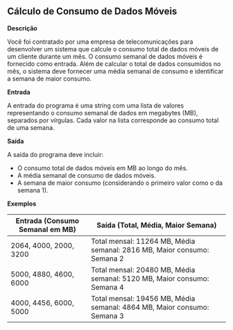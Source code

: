 ## Cálculo de Consumo de Dados Móveis

**Descrição**

Você foi contratado por uma empresa de telecomunicações para desenvolver um sistema que calcule o consumo total de dados móveis de um cliente durante um mês. O consumo semanal de dados móveis é fornecido como entrada. Além de calcular o total de dados consumidos no mês, o sistema deve fornecer uma média semanal de consumo e identificar a semana de maior consumo.

**Entrada**

A entrada do programa é uma string com uma lista de valores representando o consumo semanal de dados em megabytes (MB), separados por vírgulas. Cada valor na lista corresponde ao consumo total de uma semana.

**Saída**

A saída do programa deve incluir:

* O consumo total de dados móveis em MB ao longo do mês.
* A média semanal de consumo de dados móveis.
* A semana de maior consumo (considerando o primeiro valor como o da semana 1).

**Exemplos**

| Entrada (Consumo Semanal em MB) | Saída (Total, Média, Maior Semana) |
|---|---|
| 2064, 4000, 2000, 3200 | Total mensal: 11264 MB, Média semanal: 2816 MB, Maior consumo: Semana 2 |
| 5000, 4880, 4600, 6000 | Total mensal: 20480 MB, Média semanal: 5120 MB, Maior consumo: Semana 4 |
| 4000, 4456, 6000, 5000 | Total mensal: 19456 MB, Média semanal: 4864 MB, Maior consumo: Semana 3 |
